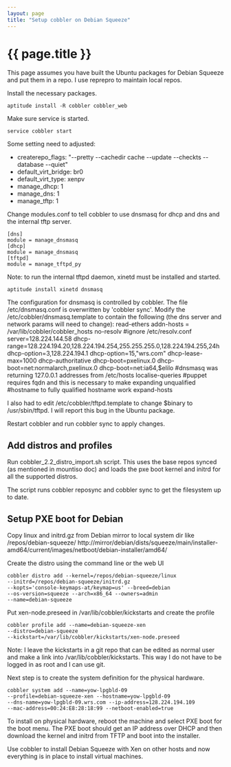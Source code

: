 ```yaml
---
layout: page
title: "Setup cobbler on Debian Squeeze"
---
```


# {{ page.title }}

This page assumes you have built the Ubuntu packages for Debian
Squeeze and put them in a repo. I use reprepro to maintain local
repos.

Install the necessary packages.

    aptitude install -R cobbler cobbler_web

Make sure service is started.

    service cobbler start

Some setting need to adjusted:
- createrepo_flags: "--pretty --cachedir cache --update --checkts --database --quiet"
- default_virt_bridge: br0
- default_virt_type: xenpv
- manage_dhcp: 1
- manage_dns: 1
- manage_tftp: 1

Change modules.conf to tell cobbler to use dnsmasq for dhcp and dns
and the internal tftp server.

    [dns]
    module = manage_dnsmasq
    [dhcp]
    module = manage_dnsmasq
    [tftpd]
    module = manage_tftpd_py

Note: to run the internal tftpd daemon, xinetd must be installed and started.

    aptitude install xinetd dnsmasq

The configuration for dnsmasq is controlled by cobbler. The file
/etc/dnsmasq.conf is overwritten by 'cobbler sync'. Modify the
/etc/cobbler/dnsmasq.template to contain the following (the dns server
and network params will need to change):
    read-ethers
    addn-hosts = /var/lib/cobbler/cobbler_hosts
    no-resolv #ignore /etc/resolv.conf
    server=128.224.144.58
    dhcp-range=128.224.194.20,128.224.194.254,255.255.255.0,128.224.194.255,24h
    dhcp-option=3,128.224.194.1
    dhcp-option=15,"wrs.com"
    dhcp-lease-max=1000
    dhcp-authoritative
    dhcp-boot=pxelinux.0
    dhcp-boot=net:normalarch,pxelinux.0
    dhcp-boot=net:ia64,$elilo
    #dnsmasq was returning 127.0.0.1 addresses from /etc/hosts
    localise-queries
    #puppet requires fqdn and this is necessary to make expanding unqualified
    #hostname to fully qualified hostname work
    expand-hosts

I also had to edit /etc/cobbler/tftpd.template to change $binary to
/usr/sbin/tftpd. I will report this bug in the Ubuntu package.

Restart cobbler and run cobbler sync to apply changes.

## Add distros and profiles

Run cobbler_2.2_distro_import.sh script. This uses the base repos
synced (as mentioned in mountiso doc) and loads the pxe boot kernel
and initrd for all the supported distros.

The script runs cobbler reposync and cobbler sync to get the
filesystem up to date. 


## Setup PXE boot for Debian

Copy linux and initrd.gz from Debian mirror to local system dir like /repos/debian-squeeze/
http://mirror/debian/dists/squeeze/main/installer-amd64/current/images/netboot/debian-installer/amd64/

Create the distro using the command line or the web UI

    cobbler distro add --kernel=/repos/debian-squeeze/linux
    --initrd=/repos/debian-squeeze/initrd.gz
    --kopts='console-keymaps-at/keymap=us' --breed=debian
    --os-version=squeeze --arch=x86_64 --owners=admin
    --name=debian-squeeze

Put xen-node.preseed in /var/lib/cobbler/kickstarts and create the profile

    cobbler profile add --name=debian-squeeze-xen
    --distro=debian-squeeze
    --kickstart=/var/lib/cobbler/kickstarts/xen-node.preseed

Note: I leave the kickstarts in a git repo that can be edited as
normal user and make a link into /var/lib/cobbler/kickstarts. This way
I do not have to be logged in as root and I can use git.

Next step is to create the system definition for the physical hardware.

    cobbler system add --name=yow-lpgbld-09
    --profile=debian-squeeze-xen --hostname=yow-lpgbld-09
    --dns-name=yow-lpgbld-09.wrs.com --ip-address=128.224.194.109
    --mac-address=00:24:E8:28:18:99 --netboot-enabled=true

To install on physical hardware, reboot the machine and select PXE
boot for the boot menu. The PXE boot should get an IP address over
DHCP and then download the kernel and initrd from TFTP and boot into
the installer.

Use cobbler to install Debian Squeeze with Xen on other hosts and now
everything is in place to install virtual machines.
